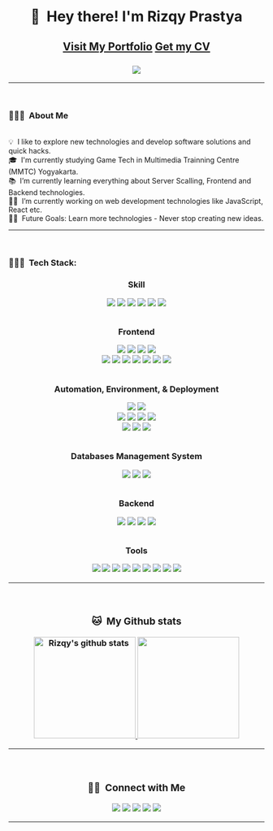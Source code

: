 <div align="center">
	<h1>👋 &nbsp;Hey there! I'm Rizqy Prastya</h1>
	<a href="https://portfolio.rbot-rizqy.online" target="_blank"><h2>Visit My Portfolio</a>
	<a href="http://portfolio.rbot-rizqy.online/CV_RizqyPrastyaAriNugroho.pdf" target="_blank">Get my CV</a>
	<br />
	<br />
	<img src="https://visitor-badge.glitch.me/badge?page_id=rizqyn9.rizqyn9"/>
</div>

<hr>
<!-- <div>
    <h2 align="center">👨🏻‍💻 &nbsp;About Me</h2>
</div> -->
<br/>

### 👨🏻‍💻 &nbsp;About Me
\
💡 &nbsp;I like to explore new technologies and develop software solutions and quick hacks.\
🎓 &nbsp;I'm currently studying Game Tech in Multimedia Trainning Centre (MMTC) Yogyakarta.\
📚 &nbsp;I’m currently learning everything about Server Scalling, Frontend and Backend technologies.\
👨‍💻 &nbsp;I’m currently working on web development technologies like JavaScript, React etc.\
💪🏼 &nbsp;Future Goals: Learn more technologies - Never stop creating new ideas.

<hr>
<br>

### 👨🏻‍💻 &nbsp;Tech Stack:

<h3 align="center"><strong>Skill</p>
<div align="center">
    <img src="https://img.shields.io/static/v1?logo=unity&message=Unity&color=00122A&label=%20&style=plastic">
    <img src="https://img.shields.io/static/v1?logo=csharp&message=C%23&color=00122A&label=%20&style=plastic">
    <img src="https://img.shields.io/static/v1?label=%20&message=JavaScript&color=00122A&logo=javascript&style=plastic">
    <img src="https://img.shields.io/static/v1?logo=html5&message=HTML5&color=00122A&style=plastic&label=%20">
    <img src="https://img.shields.io/static/v1?logo=CSS3&message=CSS3&color=00122A&style=plastic&label=%20">
    <img src="https://img.shields.io/static/v1?logo=json&message=JSON&color=00122A&label=%20&style=plastic">
</div>

<br/>
<p align="center"><strong>Frontend</p>
<div align="center">
    <img src="https://img.shields.io/static/v1?logo=react&message=React&color=00122A&style=plastic&label=%20">
    <img src="https://img.shields.io/static/v1?logo=nextdotjs&message=Next.js&color=00122A&label=%20&style=plastic">
    <img src="https://img.shields.io/static/v1?logo=redux&message=Redux&color=00122A&style=plastic&label=%20">
    <img src="https://img.shields.io/static/v1?logo=Framer&message=Framer&color=00122A&label=%20&style=plastic">
    <br />
    <img src="https://img.shields.io/static/v1?logo=tailwindcss&message=Tailwind&color=00122A&label=%20&style=plastic">
    <img src="https://img.shields.io/static/v1?logo=sass&message=SASS&color=00122A&style=plastic&label=%20">
    <img src="https://img.shields.io/static/v1?logo=postcss&message=PostCSS&color=00122A&logoColor=white&style=plastic&label=%20">
    <img src="https://img.shields.io/static/v1?logo=threedotjs&message=Three.js&color=00122A&style=plastic&label=%20">
    <img src="https://img.shields.io/static/v1?logo=p5dotjs&message=p5.js&color=00122A&style=plastic&label=%20">
    <img src="https://img.shields.io/static/v1?logo=alpinedotjs&message=Alpine.js&color=00122A&label=%20&style=plastic">
    <img src="https://img.shields.io/static/v1?logo=webgl&message=WebGL&color=00122A&label=%20&style=plastic">
</div>

<br/>
<p align="center"><strong>Automation, Environment, & Deployment</p>
<div align="center">
    <img src="https://img.shields.io/static/v1?logo=jenkins&message=Jenkins&color=00122A&style=plastic&label=%20">
    <img src="https://img.shields.io/static/v1?logo=jest&message=Jest&color=00122A&label=%20&style=plastic">
    <br />
    <img src="https://img.shields.io/static/v1?logo=pm2&message=PM2&color=00122A&style=plastic&label=%20">
    <img src="https://img.shields.io/static/v1?logo=nginx&message=Nginx&color=00122A&label=%20&style=plastic">
    <img src="https://img.shields.io/static/v1?logo=docker&message=Docker&color=00122A&label=%20&style=plastic">
    <img src="https://img.shields.io/static/v1?logo=kubernetes&message=Kubernetes&color=00122A&logoColor=white&label=%20&style=plastic">
    <br />
    <img src="https://img.shields.io/static/v1?logo=microsoftazure&message=Azure&color=00122A&logoColor=white&label=%20&style=plastic">
    <img src="https://img.shields.io/static/v1?logo=amazonaws&message=AWS&color=00122A&label=%20&style=plastic">
    <img src="https://img.shields.io/static/v1?logo=digitalocean&message=DigitalOcean&color=00122A&label=%20&style=plastic">
</div>

<br/>
<p align="center"><strong>Databases Management System</p>
<div align="center">
    <img src="https://img.shields.io/static/v1?logo=mongodb&message=MongoDB&color=00122A&style=plastic&label=%20">
    <img src="https://img.shields.io/static/v1?logo=postgresql&message=PostgreSQL&color=00122A&logoColor=white&style=plastic&label=%20">
    <img src="https://img.shields.io/static/v1?logo=redis&message=Redis&color=00122A&label=%20&style=plastic">
</div>

<br/>
<p align="center"><strong>Backend</p>
<div align="center">
    <img src="https://img.shields.io/static/v1?logo=nodedotjs&message=Node.js&color=00122A&label=%20&style=plastic">
    <img src="https://img.shields.io/static/v1?logo=npm&message=npm&color=00122A&label=%20&style=plastic">
    <img src="https://img.shields.io/static/v1?logo=yarn&message=Yarn&color=00122A&label=%20&style=plastic">
    <img src="https://img.shields.io/static/v1?logo=express&message=Express.js&color=00122A&label=%20&style=plastic">
</div>

<br/>
<p align="center"><strong>Tools</p>
<div align="center">
    <img src="https://img.shields.io/static/v1?logo=powershell&message=PowerShell&color=00122A&logoColor=white&style=plastic&label=%20">
    <img src="https://img.shields.io/static/v1?logo=git&message=Git&color=00122A&style=plastic&label=%20">
    <img src="https://img.shields.io/static/v1?logo=vim&message=Vim&color=00122A&label=%20&style=plastic">
    <img src="https://img.shields.io/static/v1?logo=visualstudio&message=VisualStudio&color=00122A&label=%20&style=plastic">
    <img src="https://img.shields.io/static/v1?logo=visualstudiocode&message=VisualStudioCode&color=00122A&label=%20&style=plastic">
    <img src="https://img.shields.io/static/v1?logo=miro&message=Miro&color=00122A&label=%20&style=plastic">
    <img src="https://img.shields.io/static/v1?logo=markdown&message=Markdown&color=00122A&label=%20&style=plastic">
    <img src="https://img.shields.io/static/v1?logo=homebrew&message=HomeBrew&color=00122A&style=plastic&label=%20">
    <img src="https://img.shields.io/static/v1?logo=filezilla&message=FileZilla&color=00122A&label=%20&style=plastic">
</div>

<hr>
<br>
<!-- <div>
    <h2 align="center">🐱 &nbsp;My Github stats
</div> -->

### 🐱 &nbsp;My Github stats
<div align="center" style="display:flexbox;">
  <a href="https://github.com/Davekibh">
   	<img height="200" src="https://github-readme-stats.vercel.app/api?username=rizqyn9&show_icons=true&theme=tokyonight&line_height=27" alt="Rizqy's github stats"/>
  </a>
  <a href="https://github.com/Davekibh">
    <img height="200" src="https://github-readme-stats.vercel.app/api/top-langs/?username=rizqyn9&theme=tokyonight" />
  </a>
</div>

<hr>
<br>
<!-- <div>
    <h2 align="center">🤝🏻 &nbsp;Connect with Me
</div> -->

### 🤝🏻 &nbsp;Connect with Me
<p align="center">
    <a href="https://portfolio.rbot-rizqy.online"><img src="https://img.shields.io/badge/-Portfolio-3423A6?style=flat&logo=Google-Chrome&logoColor=white"/></a>
    <a href="https://linkedin.com/in/rizqynugroho9"><img src="https://img.shields.io/badge/-RizqyNugroho-0077B5?style=flat&logo=Linkedin&logoColor=white"/></a>
    <a href="mailto:rizqynugroho9@gmail.com"><img src="https://img.shields.io/badge/-rizqynugroho9@gmai.com-D14836?style=flat&logo=Gmail&logoColor=white"/></a>
    <a href="https://instagram.com/rizqy.pan"><img src="https://img.shields.io/badge/-rizqy.pan-E4405F?style=flat&logo=Instagram&logoColor=white"/></a>
    <a href="https://facebook.com/rizqynugroho22"><img src="https://img.shields.io/badge/-RizqyNugroho-1877F2?style=flat&logo=Facebook&logoColor=white"/></a>
</p>

-----
